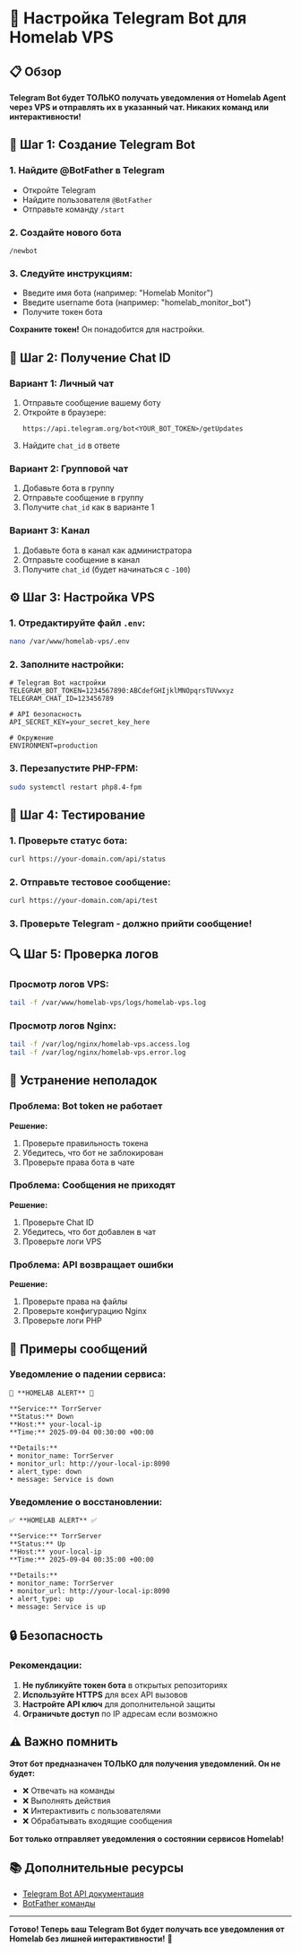 # 🤖 Настройка Telegram Bot для Homelab VPS

## 📋 Обзор

**Telegram Bot будет ТОЛЬКО получать уведомления от Homelab Agent через VPS и отправлять их в указанный чат. Никаких команд или интерактивности!**

## 🚀 Шаг 1: Создание Telegram Bot

### 1. Найдите @BotFather в Telegram
- Откройте Telegram
- Найдите пользователя `@BotFather`
- Отправьте команду `/start`

### 2. Создайте нового бота
```
/newbot
```

### 3. Следуйте инструкциям:
- Введите имя бота (например: "Homelab Monitor")
- Введите username бота (например: "homelab_monitor_bot")
- Получите токен бота

**Сохраните токен!** Он понадобится для настройки.

## 🔐 Шаг 2: Получение Chat ID

### Вариант 1: Личный чат
1. Отправьте сообщение вашему боту
2. Откройте в браузере:
   ```
   https://api.telegram.org/bot<YOUR_BOT_TOKEN>/getUpdates
   ```
3. Найдите `chat_id` в ответе

### Вариант 2: Групповой чат
1. Добавьте бота в группу
2. Отправьте сообщение в группу
3. Получите `chat_id` как в варианте 1

### Вариант 3: Канал
1. Добавьте бота в канал как администратора
2. Отправьте сообщение в канал
3. Получите `chat_id` (будет начинаться с `-100`)

## ⚙️ Шаг 3: Настройка VPS

### 1. Отредактируйте файл `.env`:
```bash
nano /var/www/homelab-vps/.env
```

### 2. Заполните настройки:
```env
# Telegram Bot настройки
TELEGRAM_BOT_TOKEN=1234567890:ABCdefGHIjklMNOpqrsTUVwxyz
TELEGRAM_CHAT_ID=123456789

# API безопасность
API_SECRET_KEY=your_secret_key_here

# Окружение
ENVIRONMENT=production
```

### 3. Перезапустите PHP-FPM:
```bash
sudo systemctl restart php8.4-fpm
```

## 🧪 Шаг 4: Тестирование

### 1. Проверьте статус бота:
```bash
curl https://your-domain.com/api/status
```

### 2. Отправьте тестовое сообщение:
```bash
curl https://your-domain.com/api/test
```

### 3. Проверьте Telegram - должно прийти сообщение!

## 🔍 Шаг 5: Проверка логов

### Просмотр логов VPS:
```bash
tail -f /var/www/homelab-vps/logs/homelab-vps.log
```

### Просмотр логов Nginx:
```bash
tail -f /var/log/nginx/homelab-vps.access.log
tail -f /var/log/nginx/homelab-vps.error.log
```

## 🚨 Устранение неполадок

### Проблема: Bot token не работает
**Решение:**
1. Проверьте правильность токена
2. Убедитесь, что бот не заблокирован
3. Проверьте права бота в чате

### Проблема: Сообщения не приходят
**Решение:**
1. Проверьте Chat ID
2. Убедитесь, что бот добавлен в чат
3. Проверьте логи VPS

### Проблема: API возвращает ошибки
**Решение:**
1. Проверьте права на файлы
2. Проверьте конфигурацию Nginx
3. Проверьте логи PHP

## 📱 Примеры сообщений

### Уведомление о падении сервиса:
```
🚨 **HOMELAB ALERT** 🚨

**Service:** TorrServer
**Status:** Down
**Host:** your-local-ip
**Time:** 2025-09-04 00:30:00 +00:00

**Details:**
• monitor_name: TorrServer
• monitor_url: http://your-local-ip:8090
• alert_type: down
• message: Service is down
```

### Уведомление о восстановлении:
```
✅ **HOMELAB ALERT** ✅

**Service:** TorrServer
**Status:** Up
**Host:** your-local-ip
**Time:** 2025-09-04 00:35:00 +00:00

**Details:**
• monitor_name: TorrServer
• monitor_url: http://your-local-ip:8090
• alert_type: up
• message: Service is up
```

## 🔒 Безопасность

### Рекомендации:
1. **Не публикуйте токен бота** в открытых репозиториях
2. **Используйте HTTPS** для всех API вызовов
3. **Настройте API ключ** для дополнительной защиты
4. **Ограничьте доступ** по IP адресам если возможно

## ⚠️ Важно помнить

**Этот бот предназначен ТОЛЬКО для получения уведомлений. Он не будет:**
- ❌ Отвечать на команды
- ❌ Выполнять действия
- ❌ Интерактивить с пользователями
- ❌ Обрабатывать входящие сообщения

**Бот только отправляет уведомления о состоянии сервисов Homelab!**

## 📚 Дополнительные ресурсы

- [Telegram Bot API документация](https://core.telegram.org/bots/api)
- [BotFather команды](https://core.telegram.org/bots#botfather)

---

**Готово! Теперь ваш Telegram Bot будет получать все уведомления от Homelab без лишней интерактивности!** 🎉
